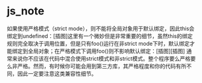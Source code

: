 # js_note
如果使用严格模式（strict mode），则不能将全局对象用于默认绑定，因此this会绑定到undefined：[插图]这里有一个微妙但是非常重要的细节，虽然this的绑定规则完全取决于调用位置，但是只有foo()运行在非strict mode下时，默认绑定才能绑定到全局对象；在严格模式下调用foo()则不影响默认绑定：[插图][插图] 通常来说你不应该在代码中混合使用strict模式和非strict模式。整个程序要么严格要么非严格。然而，有时候你可能会用到第三方库，其严格程度和你的代码有所不同，因此一定要注意这类兼容性细节。